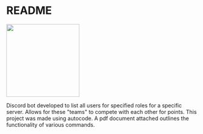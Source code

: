 # README
[<img src="https://open.autocode.com/static/images/open.svg?" width="192">](https://open.autocode.com/)

Discord bot developed to list all users for specified roles for a specific server.
Allows for these "teams" to compete with each other for points. This project was made using autocode. A pdf document attached outlines the functionality of various commands.